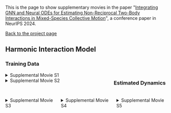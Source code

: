 This is the page to show supplementary movies in the paper "[Integrating GNN and Neural ODEs for Estimating Non-Reciprocal Two-Body Interactions in Mixed-Species Collective Motion](https://openreview.net/forum?id=qwl3EiDi9r)", a conference paper in NeurIPS 2024.

[Back to the project page](https://github.com/MasahitoUWAMICHI/collectiveMotionNN)

## Harmonic Interaction Model

### Training Data

<div style="display: flex; flex-wrap: wrap; gap: 20px;">
    <div style="flex: 1;">
        <details>
            <summary>Supplemental Movie S1</summary>
            <video width="600" controls>
                <source src="Supplemental_Movie_S1.mp4" type="video/mp4">
                Your browser does not support the video tag.
            </video>
            <p><em>This code is a result of numerical simulation with a smaller strength of friction, \(\rho = 1 \times 10^{-2}\).</em></p>
        </details>
    <div style="flex: 1;">
        <details>
            <summary>Supplemental Movie S2</summary>
            <video width="600" controls>
                <source src="Supplemental_Movie_S2.mp4" type="video/mp4">
                Your browser does not support the video tag.
            </video>
            <p><em>This code is a result of numerical simulation with a larger strength of friction, \(\rho = 1 \times 10^{-1}\).</em></p>
        </details>
    </div>
</div>

### Estimated Dynamics

<div style="display: flex; flex-wrap: wrap; gap: 20px;">
    <div style="flex: 1;">
        <details>
            <summary>Supplemental Movie S3</summary>
            <video width="600" controls>
                <source src="Supplemental_Movie_S3.mp4" type="video/mp4">
                Your browser does not support the video tag.
            </video>
        </details>
    </div>
    <div style="flex: 1;">
        <details>
            <summary>Supplemental Movie S4</summary>
            <video width="600" controls>
                <source src="Supplemental_Movie_S4.mp4" type="video/mp4">
                Your browser does not support the video tag.
            </video>
        </details>
    </div>
    <div style="flex: 1;">
        <details>
            <summary>Supplemental Movie S5</summary>
            <video width="600" controls>
                <source src="Supplemental_Movie_S5.mp4" type="video/mp4">
                Your browser does not support the video tag.
            </video>
        </details>
    </div>
</div>


